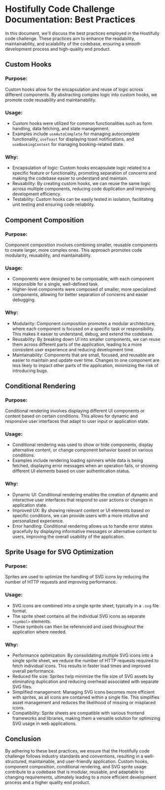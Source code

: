 # Hostifully Code Challenge Documentation: Best Practices

In this document, we'll discuss the best practices employed in the Hostifully code challenge. These practices aim to enhance the readability, maintainability, and scalability of the codebase, ensuring a smooth development process and high-quality end product.

## Custom Hooks

### Purpose:

Custom hooks allow for the encapsulation and reuse of logic across different components. By abstracting complex logic into custom hooks, we promote code reusability and maintainability.

### Usage:

- Custom hooks were utilized for common functionalities such as form handling, data fetching, and state management.
- Examples include `useAutoComplete` for managing autocomplete functionality, `useToast` for displaying toast notifications, and `useBookingContext` for managing booking-related state.

### Why:

- Encapsulation of logic: Custom hooks encapsulate logic related to a specific feature or functionality, promoting separation of concerns and making the codebase easier to understand and maintain.
- Reusability: By creating custom hooks, we can reuse the same logic across multiple components, reducing code duplication and improving development efficiency.
- Testability: Custom hooks can be easily tested in isolation, facilitating unit testing and ensuring code reliability.

## Component Composition

### Purpose:

Component composition involves combining smaller, reusable components to create larger, more complex ones. This approach promotes code modularity, reusability, and maintainability.

### Usage:

- Components were designed to be composable, with each component responsible for a single, well-defined task.
- Higher-level components were composed of smaller, more specialized components, allowing for better separation of concerns and easier debugging.

### Why:

- Modularity: Component composition promotes a modular architecture, where each component is focused on a specific task or responsibility. This makes it easier to understand, debug, and extend the codebase.
- Reusability: By breaking down UI into smaller components, we can reuse them across different parts of the application, leading to a more consistent user experience and reducing development time.
- Maintainability: Components that are small, focused, and reusable are easier to maintain and update over time. Changes to one component are less likely to impact other parts of the application, minimizing the risk of introducing bugs.

## Conditional Rendering

### Purpose:

Conditional rendering involves displaying different UI components or content based on certain conditions. This allows for dynamic and responsive user interfaces that adapt to user input or application state.

### Usage:

- Conditional rendering was used to show or hide components, display alternative content, or change component behavior based on various conditions.
- Examples include rendering loading spinners while data is being fetched, displaying error messages when an operation fails, or showing different UI elements based on user authentication status.

### Why:

- Dynamic UI: Conditional rendering enables the creation of dynamic and interactive user interfaces that respond to user actions or changes in application state.
- Improved UX: By showing relevant content or UI elements based on specific conditions, we can provide users with a more intuitive and personalized experience.
- Error handling: Conditional rendering allows us to handle error states gracefully by displaying informative messages or alternative content to users, improving the overall usability of the application.

## Sprite Usage for SVG Optimization

### Purpose:

Sprites are used to optimize the handling of SVG icons by reducing the number of HTTP requests and improving performance.

### Usage:

- SVG icons are combined into a single sprite sheet, typically in a `.svg` file format.
- The sprite sheet contains all the individual SVG icons as separate `<symbol>` elements.
- These symbols can then be referenced and used throughout the application where needed.

### Why:

- Performance optimization: By consolidating multiple SVG icons into a single sprite sheet, we reduce the number of HTTP requests required to fetch individual icons. This results in faster load times and improved overall performance.
- Reduced file size: Sprites help minimize the file size of SVG assets by eliminating duplication and reducing overhead associated with separate SVG files.
- Simplified management: Managing SVG icons becomes more efficient with sprites, as all icons are contained within a single file. This simplifies asset management and reduces the likelihood of missing or misplaced icons.
- Compatibility: Sprite sheets are compatible with various frontend frameworks and libraries, making them a versatile solution for optimizing SVG usage in web applications.

## Conclusion

By adhering to these best practices, we ensure that the Hostifully code challenge follows industry standards and conventions, resulting in a well-structured, maintainable, and user-friendly application. Custom hooks, component composition, conditional rendering, and SVG sprite usage contribute to a codebase that is modular, reusable, and adaptable to changing requirements, ultimately leading to a more efficient development process and a higher quality end product.
